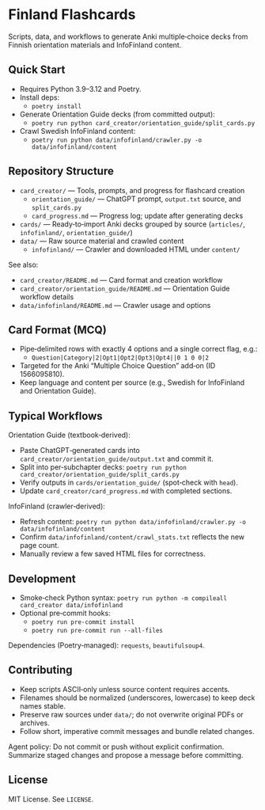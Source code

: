 # Finland Flashcards

Scripts, data, and workflows to generate Anki multiple‑choice decks from Finnish orientation materials and InfoFinland content.

## Quick Start

- Requires Python 3.9–3.12 and Poetry.
- Install deps:
  - `poetry install`
- Generate Orientation Guide decks (from committed output):
  - `poetry run python card_creator/orientation_guide/split_cards.py`
- Crawl Swedish InfoFinland content:
  - `poetry run python data/infofinland/crawler.py -o data/infofinland/content`

## Repository Structure

- `card_creator/` — Tools, prompts, and progress for flashcard creation
  - `orientation_guide/` — ChatGPT prompt, `output.txt` source, and `split_cards.py`
  - `card_progress.md` — Progress log; update after generating decks
- `cards/` — Ready‑to‑import Anki decks grouped by source (`articles/`, `infofinland/`, `orientation_guide/`)
- `data/` — Raw source material and crawled content
  - `infofinland/` — Crawler and downloaded HTML under `content/`

See also:
- `card_creator/README.md` — Card format and creation workflow
- `card_creator/orientation_guide/README.md` — Orientation Guide workflow details
- `data/infofinland/README.md` — Crawler usage and options

## Card Format (MCQ)

- Pipe‑delimited rows with exactly 4 options and a single correct flag, e.g.:
  - `Question|Category|2|Opt1|Opt2|Opt3|Opt4||0 1 0 0|2`
- Targeted for the Anki “Multiple Choice Question” add‑on (ID 1566095810).
- Keep language and content per source (e.g., Swedish for InfoFinland and Orientation Guide).

## Typical Workflows

Orientation Guide (textbook‑derived):
- Paste ChatGPT‑generated cards into `card_creator/orientation_guide/output.txt` and commit it.
- Split into per‑subchapter decks: `poetry run python card_creator/orientation_guide/split_cards.py`
- Verify outputs in `cards/orientation_guide/` (spot‑check with `head`).
- Update `card_creator/card_progress.md` with completed sections.

InfoFinland (crawler‑derived):
- Refresh content: `poetry run python data/infofinland/crawler.py -o data/infofinland/content`
- Confirm `data/infofinland/content/crawl_stats.txt` reflects the new page count.
- Manually review a few saved HTML files for correctness.

## Development

- Smoke‑check Python syntax: `poetry run python -m compileall card_creator data/infofinland`
- Optional pre‑commit hooks:
  - `poetry run pre-commit install`
  - `poetry run pre-commit run --all-files`

Dependencies (Poetry‑managed): `requests`, `beautifulsoup4`.

## Contributing

- Keep scripts ASCII‑only unless source content requires accents.
- Filenames should be normalized (underscores, lowercase) to keep deck names stable.
- Preserve raw sources under `data/`; do not overwrite original PDFs or archives.
- Follow short, imperative commit messages and bundle related changes.

Agent policy: Do not commit or push without explicit confirmation. Summarize staged changes and propose a message before committing.

## License

MIT License. See `LICENSE`.

